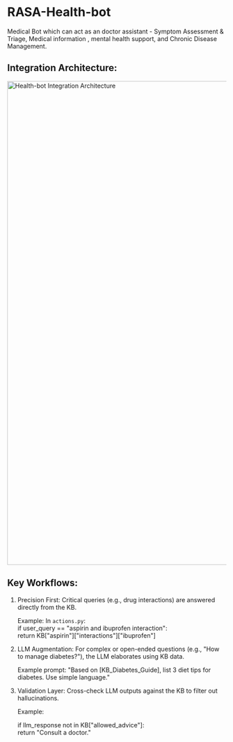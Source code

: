 # RASA-Health-bot

Medical Bot which can act as an doctor assistant - Symptom Assessment & Triage, Medical information , mental health support, and Chronic Disease Management. 


## Integration Architecture:

<img width="1113" alt="Health-bot Integration Architecture" src="https://github.com/user-attachments/assets/4a885364-ae5a-438b-9fb3-b2c79f8985cc" />



## Key Workflows:

1. Precision First:
    Critical queries (e.g., drug interactions) are answered directly from the KB.

    Example:
    In `actions.py`:  
    if user_query == "aspirin and ibuprofen interaction":  
        return KB["aspirin"]["interactions"]["ibuprofen"]


2. LLM Augmentation:
    For complex or open-ended questions (e.g., "How to manage diabetes?"), the LLM elaborates using KB data.

    Example prompt:
    "Based on [KB_Diabetes_Guide], list 3 diet tips for diabetes. Use simple language."  

3. Validation Layer:
    Cross-check LLM outputs against the KB to filter out hallucinations.
    
    Example:
    
    if llm_response not in KB["allowed_advice"]:  
        return "Consult a doctor."  
